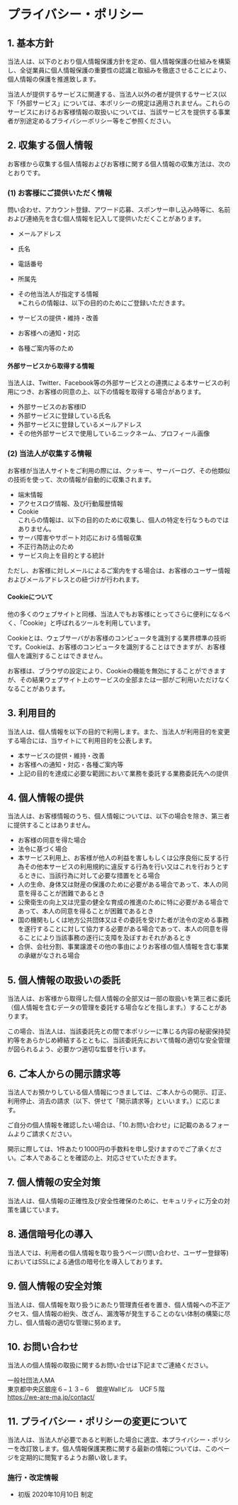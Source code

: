 # プライバシー・ポリシー

## 1. 基本方針

当法人は、以下のとおり個人情報保護方針を定め、個人情報保護の仕組みを構築し、全従業員に個人情報保護の重要性の認識と取組みを徹底させることにより、個人情報の保護を推進致します。

当法人が提供するサービスに関連する、当法人以外の者が提供するサービス(以下「外部サービス」については、本ポリシーの規定は適用されません。これらのサービスにおけるお客様情報の取扱いについては、当該サービスを提供する事業者が別途定めるプライバシーポリシー等をご参照ください。

## 2. 収集する個人情報

お客様から収集する個人情報およびお客様に関する個人情報の収集方法は、次のとおりです。

### (1) お客様にご提供いただく情報

問い合わせ、アカウント登録、アワード応募、スポンサー申し込み時等に、名前および連絡先を含む個人情報を記入して提供いただくことがあります。

- メールアドレス
- 氏名
- 電話番号
- 所属先
- その他当法人が指定する情報<br>※これらの情報は、以下の目的のためにご登録いただきます。

- サービスの提供・維持・改善
- お客様への通知・対応
- 各種ご案内等のため

#### 外部サービスから取得する情報

当法人は、Twitter、Facebook等の外部サービスとの連携による本サービスの利用につき、お客様の同意の上、以下の情報を取得する場合があります。

- 外部サービスのお客様ID
- 外部サービスに登録している氏名
- 外部サービスに登録しているメールアドレス
- その他外部サービスで使用しているニックネーム、プロフィール画像

### (2) 当法人が収集する情報

お客様が当法人サイトをご利用の際には、クッキー、サーバーログ、その他類似の技術を使って、次の情報が自動的に収集されます。

- 端末情報
- アクセスログ情報、及び行動履歴情報
- Cookie <br>
これらの情報は、以下の目的のために収集し、個人の特定を行なうものではありません。
- サーバ障害やサポート対応における情報収集
- 不正行為防止のため
- サービス向上を目的とする統計

ただし、お客様に対しメールによるご案内をする場合は、お客様のユーザー情報およびメールアドレスとの紐づけが行われます。

#### Cookieについて

他の多くのウェブサイトと同様、当法人でもお客様にとってさらに便利になるべく、「Cookie」と呼ばれるツールを利用しています。

Cookieとは、ウェブサーバがお客様のコンピュータを識別する業界標準の技術です。Cookieは、お客様のコンピュータを識別することはできますが、お客様個人を識別することはできません。

お客様は、ブラウザの設定により、Cookieの機能を無効にすることができますが、その結果ウェブサイト上のサービスの全部または一部がご利用いただけなくなることがあります。

## 3. 利用目的

当法人は、個人情報を以下の目的で利用します。また、当法人が利用目的を変更する場合には、当サイトにて利用目的を公表します。

- 本サービスの提供・維持・改善
- お客様への通知・対応・各種ご案内等
- 上記の目的を達成に必要な範囲において業務を委託する業務委託先への提供

## 4. 個人情報の提供
当法人は、お客様情報のうち、個人情報については、以下の場合を除き、第三者に提供することはありません。

- お客様の同意を得た場合
- 法令に基づく場合
- 本サービス利用上、お客様が他人の利益を害しもしくは公序良俗に反する行為その他本サービスの利用規約に違反する行為を行い又はこれを行おうとするときに、当該行為に対して必要な措置をとる場合
- 人の生命、身体又は財産の保護のために必要がある場合であって、本人の同意を得ることが困難であるとき
- 公衆衛生の向上又は児童の健全な育成の推進のために特に必要がある場合であって、本人の同意を得ることが困難であるとき
- 国の機関もしくは地方公共団体又はその委託を受けた者が法令の定める事務を遂行することに対して協力する必要がある場合であって、本人の同意を得ることにより当該事務の遂行に支障を及ぼすおそれがあるとき
- 合併、会社分割、事業譲渡その他の事由によりお客様の個人情報を含む事業の承継がなされる場合

## 5. 個人情報の取扱いの委託

当法人は、お客様から取得した個人情報の全部又は一部の取扱いを第三者に委託（個人情報を含むデータの管理を委託する場合などを指します。）することがあります。

この場合、当法人は、当該委託先との間で本ポリシーに準じる内容の秘密保持契約等をあらかじめ締結するとともに、当該委託先において情報の適切な安全管理が図られるよう、必要かつ適切な監督を行います。

## 6. ご本人からの開示請求等

当法人でお預かりしている個人情報につきましては、ご本人からの開示、訂正、利用停止、消去の請求（以下、併せて「開示請求等」といいます。）に応じます。

ご自分の個人情報を確認したい場合は、「10.お問い合わせ」に記載のあるフォームよりご請求ください。

開示に際しては、1件あたり1000円の手数料を申し受けますのでご了承ください。ご本人であることを確認の上、対応させていただきます。

## 7. 個人情報の安全対策

当法人は、個人情報の正確性及び安全性確保のために、セキュリティに万全の対策を講じています。

## 8. 通信暗号化の導入

当法人では、利用者の個人情報を取り扱うページ(問い合わせ、ユーザー登録等) においてはSSLによる通信の暗号化を導入しております。

## 9. 個人情報の安全対策

当法人は、個人情報を取り扱うにあたり管理責任者を置き、個人情報への不正アクセス、個人情報の紛失、改ざん、漏洩等が発生することのない体制の構築に尽力し、個人情報の適切な管理に努めます。

## 10. お問い合わせ

当法人の個人情報の取扱に関するお問い合せは下記までご連絡ください。

一般社団法人MA<br>
東京都中央区銀座６−１３−６　銀座Wallビル　UCF５階<br>
https://we-are-ma.jp/contact/

## 11. プライバシー・ポリシーの変更について

当法人は、当法人が必要であると判断した場合に適宜、本プライバシー・ポリシーを改訂致します。個人情報保護実務に関する最新の情報については、このページを定期的に閲覧するようお願い致します。

### 施行・改定情報

- 初版 2020年10月10日 制定
